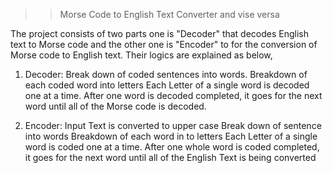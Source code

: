 >> Morse Code to English Text Converter and vise versa

The project consists of two parts one is "Decoder" that decodes English text to Morse code and the other one is "Encoder" to for the conversion of Morse code to English text.
Their logics are explained as below,

  1. Decoder:
     Break down of coded sentences into words.
     Breakdown of each coded word into letters
     Each Letter of a single word is decoded one at a time.
     After one word is decoded completed, it goes for the next word until all of the Morse code is decoded.
     
  2. Encoder:
     Input Text is converted to upper case 
     Break down of sentence into words
     Breakdown of each word in to letters
     Each Letter of a single word is coded one at a time.
     After one whole word is coded completed, it goes for the next word until all of the English Text is being converted 
